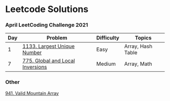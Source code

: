 # Leetcode Solutions

### April LeetCoding Challenge 2021

| Day | Problem      | Difficulty | Topics  |
|-----| ----------- | ----------- | --------|
|1    | [1133. Largest Unique Number](largest-unique-number/README.md)      | Easy      | Array, Hash Table 
|7    | [775. Global and Local Inversions](global-and-local-inversions/README.md)      | Medium      | Array, Math |



### Other

[941. Valid Mountain Array](valid-mountain-array/README.md)
